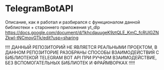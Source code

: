 # TelegramBotAPI
Описание, как я работал и разбирался с функционалом данной библиотеки + староннего приложения yt_dlp
https://docs.google.com/document/d/1khcdauugeK9ztQLE_KmC_fcRUlGZNZkwl-tNCmovGTk/edit?usp=sharing

!!!! ДАННЫЙ РЕПОЗИТОРИЙ НЕ ЯВЛЯЕТСЯ РЕАЛЬНЫМИ ПРОЕКТОМ, В ДАННОМ РЕПОЗИТОРИЕ РАЗОБРАНЫ СПОСОБЫ ВЗАИМОДЕЙСТВИЯ С БИБЛИОТЕКОЙ TELEGRAM BOT API ПРИ РУЧНОМ ВЗАИМОДЕЙСТВИЕ, БЕЗ ВСПОМОГАТЕЛЬНЫХ БИБЛИОТЕК И ФРАЙМВОРКАХ !!!!!
